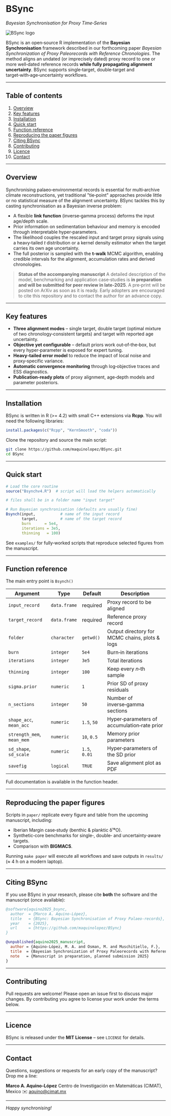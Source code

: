 # BSync

*Bayesian Synchronisation for Proxy Time‑Series*

![BSync logo](logo.png)

BSync is an open‑source R implementation of the **Bayesian Synchronisation** framework described in our forthcoming paper *Bayesian Synchronization of Proxy Paleorecords with Reference Chronologies*.  The method aligns an undated (or imprecisely dated) proxy record to one or more well‑dated reference records **while fully propagating alignment uncertainty**.  BSync supports single‑target, double‑target and target‑with‑age‑uncertainty workflows.

---

## Table of contents

1. [Overview](#overview)
2. [Key features](#key-features)
3. [Installation](#installation)
4. [Quick start](#quick-start)
5. [Function reference](#function-reference)
6. [Reproducing the paper figures](#reproducing-the-paper-figures)
7. [Citing BSync](#citing-bsync)
8. [Contributing](#contributing)
9. [Licence](#licence)
10. [Contact](#contact)

---

## Overview

Synchronising palaeo‑environmental records is essential for multi‑archive climate reconstructions, yet traditional "tie‑point" approaches provide little or no statistical measure of the alignment uncertainty.  BSync tackles this by casting synchronisation as a Bayesian inverse problem:

* A flexible **link function** (inverse‑gamma process) deforms the input age/depth scale.
* Prior information on sedimentation behaviour and memory is encoded through interpretable hyper‑parameters.
* The likelihood couples the rescaled input and target proxy signals using a heavy‑tailed *t* distribution or a kernel density estimator when the target carries its own age uncertainty.
* The full posterior is sampled with the **t‑walk** MCMC algorithm, enabling credible intervals for the alignment, accumulation rates and derived chronologies.

> **Status of the accompanying manuscript**
> A detailed description of the model, benchmarking and application case‑studies is **in preparation and will be submitted for peer review in late‑2025**.  A pre‑print will be posted on ArXiv as soon as it is ready.  Early adopters are encouraged to cite this repository and to contact the author for an advance copy.

---

## Key features

* **Three alignment modes** – single target, double target (optimal mixture of two chronology‑consistent targets) and target with reported age uncertainty.
* **Objective yet configurable** – default priors work out‑of‑the‑box, but every hyper‑parameter is exposed for expert tuning.
* **Heavy‑tailed error model** to reduce the impact of local noise and proxy‑specific variance.
* **Automatic convergence monitoring** through log‑objective traces and ESS diagnostics.
* **Publication‑ready plots** of proxy alignment, age‑depth models and parameter posteriors.

---

## Installation

BSync is written in R (>= 4.2) with small C++ extensions via **Rcpp**.  You will need the following libraries:

```r
install.packages(c("Rcpp", "KernSmooth", "coda"))
```

Clone the repository and source the main script:

```bash
git clone https://github.com/maquinolopez/BSync.git
cd BSync
```

---

## Quick start

```r
# Load the core routine
source("Bsynchv4.R")  # script will load the helpers automatically

# files shall be in a folder name "input target"

# Run Bayesian synchronisation (defaults are usually fine)
Bsynch(input,           # name of the input record
       target,          # name of the target record
       burn      = 5e4,
       iterations = 3e5,
       thinning   = 100)

```

See `examples/` for fully‑worked scripts that reproduce selected figures from the manuscript.

---

## Function reference

The main entry point is `Bsynch()`

| Argument                   | Type         | Default       | Description                                    |
| -------------------------- | ------------ | ------------- | ---------------------------------------------- |
| `input_record`             | `data.frame` | required      | Proxy record to be aligned                     |
| `target_record`            | `data.frame` | required      | Reference proxy record                         |
| `folder`                   | `character`  | `getwd()`     | Output directory for MCMC chains, plots & logs |
| `burn`                     | `integer`    | `5e4`         | Burn‑in iterations                             |
| `iterations`               | `integer`    | `3e5`         | Total iterations                               |
| `thinning`                 | `integer`    | `100`         | Keep every *n*‑th sample                       |
| `sigma.prior`              | `numeric`    | `1`           | Prior SD of proxy residuals                    |
| `n_sections`               | `integer`    | `50`          | Number of inverse‑gamma sections               |
| `shape_acc`, `mean_acc`    | `numeric`    | `1.5`, `50`   | Hyper‑parameters of accumulation‑rate prior    |
| `strength_mem`, `mean_mem` | `numeric`    | `10`, `0.5`   | Memory prior parameters                        |
| `sd_shape`, `sd_scale`     | `numeric`    | `1.5`, `0.01` | Hyper‑parameters of the SD prior               |
| `savefig`                  | `logical`    | `TRUE`        | Save alignment plot as PDF                     |

Full documentation is available in the function header.

---

## Reproducing the paper figures

Scripts in `paper/` replicate every figure and table from the upcoming manuscript, including:

* Iberian Margin case‑study (benthic & planktic δ¹⁸O).
* Synthetic‐core benchmarks for single‑, double‑ and uncertainty‑aware targets.
* Comparison with **BIGMACS**.

Running `make paper` will execute all workflows and save outputs in `results/` (≈ 4 h on a modern laptop).

---

## Citing BSync

If you use BSync in your research, please cite **both** the software and the manuscript (once available):

```bibtex
@software{aquino2025_bsync,
  author  = {Marco A. Aquino‑López},
  title   = {BSync: Bayesian Synchronisation of Proxy Palaeo‑records},
  year    = {2025},
  url     = {https://github.com/maquinolopez/BSync}
}

@unpublished{aquino2025_manuscript,
  author = {Aquino‑López, M. A. and Osman, M. and Muschitiello, F.},
  title  = {Bayesian Synchronization of Proxy Paleorecords with Reference Chronologies},
  note   = {Manuscript in preparation, planned submission 2025}
}
```

---

## Contributing

Pull requests are welcome!  Please open an issue first to discuss major changes.  By contributing you agree to license your work under the terms below.

---

## Licence

BSync is released under the **MIT License** – see `LICENSE` for details.

---

## Contact

Questions, suggestions or requests for an early copy of the manuscript?  Drop me a line:

**Marco A. Aquino‑López**
Centro de Investigación en Matemáticas (CIMAT), Mexico
✉️ [aquino@cimat.mx](mailto:aquino@cimat.mx)

---

*Happy synchronising!*

